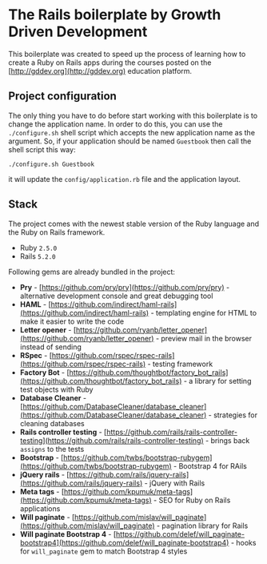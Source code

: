 # The Rails boilerplate by Growth Driven Development

This boilerplate was created to speed up the process of learning how to create a Ruby on Rails apps during the courses posted on the [http://gddev.org](http://gddev.org) education platform.

## Project configuration

The only thing you have to do before start working with this boilerplate is to change the application name. In order to do this, you can use the `./configure.sh` shell script which accepts the new application name as the argument. So, if your application should be named `Guestbook` then call the shell script this way:

```
./configure.sh Guestbook
```

it will update the `config/application.rb` file and the application layout.

## Stack

The project comes with the newest stable version of the Ruby language and the Ruby on Rails framework.

* Ruby `2.5.0`
* Rails `5.2.0`

Following gems are already bundled in the project:

* **Pry** - [https://github.com/pry/pry](https://github.com/pry/pry) - alternative development console and great debugging tool
* **HAML** - [https://github.com/indirect/haml-rails](https://github.com/indirect/haml-rails) - templating engine for HTML to make it easier to write the code
* **Letter opener** - [https://github.com/ryanb/letter_opener](https://github.com/ryanb/letter_opener) - preview mail in the browser instead of sending
* **RSpec** - [https://github.com/rspec/rspec-rails](https://github.com/rspec/rspec-rails) - testing framework
* **Factory Bot** - [https://github.com/thoughtbot/factory_bot_rails](https://github.com/thoughtbot/factory_bot_rails) - a library for setting test objects with Ruby
* **Database Cleaner** - [https://github.com/DatabaseCleaner/database_cleaner](https://github.com/DatabaseCleaner/database_cleaner) - strategies for cleaning databases
* **Rails controller testing** - [https://github.com/rails/rails-controller-testing](https://github.com/rails/rails-controller-testing) - brings back `assigns` to the tests
* **Bootstrap** - [https://github.com/twbs/bootstrap-rubygem](https://github.com/twbs/bootstrap-rubygem) - Bootstrap 4 for RAils
* **jQuery rails** - [https://github.com/rails/jquery-rails](https://github.com/rails/jquery-rails) - jQuery with Rails
* **Meta tags** - [https://github.com/kpumuk/meta-tags](https://github.com/kpumuk/meta-tags) - SEO for Ruby on Rails applications
* **Will paginate** - [https://github.com/mislav/will_paginate](https://github.com/mislav/will_paginate) - pagination library for Rails
* **Will paginate Bootstrap 4** - [https://github.com/delef/will_paginate-bootstrap4](https://github.com/delef/will_paginate-bootstrap4) - hooks for `will_paginate` gem to match Bootstrap 4 styles
